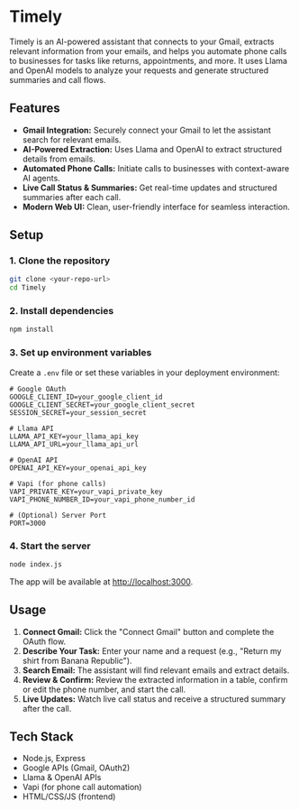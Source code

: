 # Timely

Timely is an AI-powered assistant that connects to your Gmail, extracts relevant information from your emails, and helps you automate phone calls to businesses for tasks like returns, appointments, and more. It uses Llama and OpenAI models to analyze your requests and generate structured summaries and call flows.

## Features
- **Gmail Integration:** Securely connect your Gmail to let the assistant search for relevant emails.
- **AI-Powered Extraction:** Uses Llama and OpenAI to extract structured details from emails.
- **Automated Phone Calls:** Initiate calls to businesses with context-aware AI agents.
- **Live Call Status & Summaries:** Get real-time updates and structured summaries after each call.
- **Modern Web UI:** Clean, user-friendly interface for seamless interaction.

## Setup

### 1. Clone the repository
```bash
git clone <your-repo-url>
cd Timely
```

### 2. Install dependencies
```bash
npm install
```

### 3. Set up environment variables
Create a `.env` file or set these variables in your deployment environment:

```
# Google OAuth
GOOGLE_CLIENT_ID=your_google_client_id
GOOGLE_CLIENT_SECRET=your_google_client_secret
SESSION_SECRET=your_session_secret

# Llama API
LLAMA_API_KEY=your_llama_api_key
LLAMA_API_URL=your_llama_api_url

# OpenAI API
OPENAI_API_KEY=your_openai_api_key

# Vapi (for phone calls)
VAPI_PRIVATE_KEY=your_vapi_private_key
VAPI_PHONE_NUMBER_ID=your_vapi_phone_number_id

# (Optional) Server Port
PORT=3000
```

### 4. Start the server
```bash
node index.js
```

The app will be available at [http://localhost:3000](http://localhost:3000).

## Usage
1. **Connect Gmail:** Click the "Connect Gmail" button and complete the OAuth flow.
2. **Describe Your Task:** Enter your name and a request (e.g., "Return my shirt from Banana Republic").
3. **Search Email:** The assistant will find relevant emails and extract details.
4. **Review & Confirm:** Review the extracted information in a table, confirm or edit the phone number, and start the call.
5. **Live Updates:** Watch live call status and receive a structured summary after the call.

## Tech Stack
- Node.js, Express
- Google APIs (Gmail, OAuth2)
- Llama & OpenAI APIs
- Vapi (for phone call automation)
- HTML/CSS/JS (frontend)

